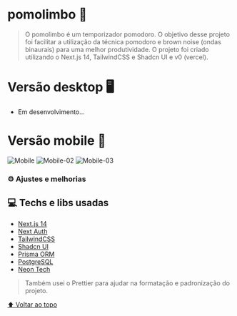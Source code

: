 # pomolimbo 🔔

> O pomolimbo é um temporizador pomodoro. O objetivo desse projeto foi facilitar a utilização da técnica pomodoro e brown noise (ondas binaurais) para uma melhor produtividade. O projeto foi criado utilizando o Next.js 14, TailwindCSS e Shadcn UI e v0 (vercel).

# Versão desktop 🖥

- Em desenvolvimento...

# Versão mobile 📱

![Mobile](https://i.imgur.com/tD4vBn7.png)
![Mobile-02](https://i.imgur.com/Scideat.png)
![Mobile-03](https://i.imgur.com/4Pk1dLr.gif)

### ⚙ Ajustes e melhorias


## 💻 Techs e libs usadas

- [Next.js 14](https://nextjs.org/)
- [Next Auth](https://next-auth.js.org/)
- [TailwindCSS](https://tailwindcss.com/)
- [Shadcn UI](https://ui.shadcn.com/)
- [Prisma ORM](https://www.prisma.io/)
- [PostgreSQL](https://www.postgresql.org/)
- [Neon Tech](https://neon.tech/)

> Também usei o Prettier para ajudar na formatação e padronização do projeto.

[⬆ Voltar ao topo](#pomolimbo)<br>